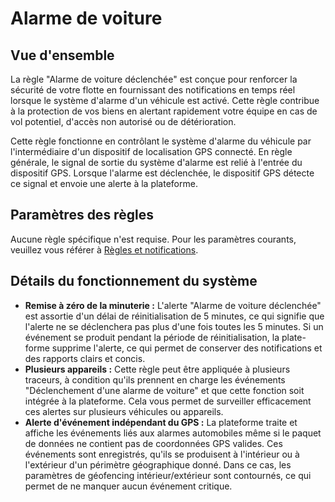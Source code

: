 # Alarme de voiture

## Vue d'ensemble

La règle "Alarme de voiture déclenchée" est conçue pour renforcer la sécurité de votre flotte en fournissant des notifications en temps réel lorsque le système d'alarme d'un véhicule est activé. Cette règle contribue à la protection de vos biens en alertant rapidement votre équipe en cas de vol potentiel, d'accès non autorisé ou de détérioration.

Cette règle fonctionne en contrôlant le système d'alarme du véhicule par l'intermédiaire d'un dispositif de localisation GPS connecté. En règle générale, le signal de sortie du système d'alarme est relié à l'entrée du dispositif GPS. Lorsque l'alarme est déclenchée, le dispositif GPS détecte ce signal et envoie une alerte à la plateforme.

## Paramètres des règles

Aucune règle spécifique n'est requise. Pour les paramètres courants, veuillez vous référer à [Règles et notifications](../).

## Détails du fonctionnement du système

* **Remise à zéro de la minuterie :** L'alerte "Alarme de voiture déclenchée" est assortie d'un délai de réinitialisation de 5 minutes, ce qui signifie que l'alerte ne se déclenchera pas plus d'une fois toutes les 5 minutes. Si un événement se produit pendant la période de réinitialisation, la plate-forme supprime l'alerte, ce qui permet de conserver des notifications et des rapports clairs et concis.
* **Plusieurs appareils :** Cette règle peut être appliquée à plusieurs traceurs, à condition qu'ils prennent en charge les événements "Déclenchement d'une alarme de voiture" et que cette fonction soit intégrée à la plateforme. Cela vous permet de surveiller efficacement ces alertes sur plusieurs véhicules ou appareils.
* **Alerte d'événement indépendant du GPS :** La plateforme traite et affiche les événements liés aux alarmes automobiles même si le paquet de données ne contient pas de coordonnées GPS valides. Ces événements sont enregistrés, qu'ils se produisent à l'intérieur ou à l'extérieur d'un périmètre géographique donné. Dans ce cas, les paramètres de géofencing intérieur/extérieur sont contournés, ce qui permet de ne manquer aucun événement critique.
